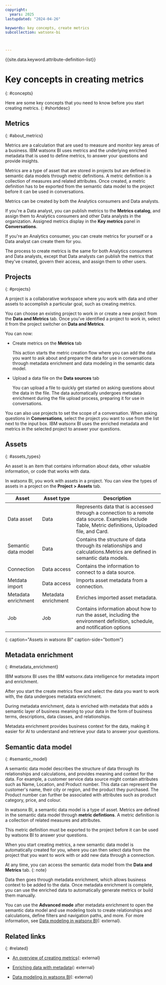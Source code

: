 ```yaml
---
copyright:
  years: 2025
lastupdated: "2024-04-26"

keywords: key concepts, create metrics
subcollection: watsonx-bi



---
```


{{site.data.keyword.attribute-definition-list}}


# Key concepts in creating metrics
{: #concepts}

Here are some key concepts that you need to know before you start creating metrics. {: #shortdesc}


## Metrics
{: #about_metrics}

Metrics are a calculation that are used to measure and monitor key areas of a business. IBM watsonx BI uses metrics and the underlying enriched metadata that is used to define metrics, to answer your questions and provide insights.

Metrics are a type of asset that are stored in projects but are defined in semantic data models through metric definitions. A metric definition is a collection of measures and related attributes. Once created, a metric definition has to be exported from the semantic data model to the project before it can be used in conversations. 

Metrics can be created by both the Analytics consumers and Data analysts. 

If you're a Data analyst, you can publish metrics to the **Metrics catalog**, and assign them to Analytics consumers and other Data analysts in the organization. Assigned metrics display in the **Key metrics** panel in **Conversations**. 

If you're an Analytics consumer, you can create metrics for yourself or a Data analyst can create them for you. 

The process to create metrics is the same for both Analytics consumers and Data analysts, except that Data analysts can publish the metrics that they've created, govern their access, and assign them to other users.

## Projects
{: #projects}

A project is a collaborative workspace where you work with data and other assets to accomplish a particular goal, such as creating metrics.  

You can choose an existing project to work in or create a new project from the **Data and Metrics** tab. Once you've identified a project to work in, select it from the project switcher on **Data and Metrics**. 

You can now:

-  Create metrics on the **Metrics** tab

   This action starts the metric creation flow where you can add the data you want to ask about and prepare the data for use in conversations through metadata enrichment and data modeling in the semantic data model. 

- Upload a data file on the **Data sources** tab

  You can upload a file to quickly get started on asking questions about the data in the file. The data automatically undergoes metadata enrichment during the file upload process, preparing it for use in conversations. 

You can also use projects to set the scope of a conversation. When asking questions in **Conversations**, select the project you want to use from the list next to the input box. IBM watsonx BI uses the enriched metadata and metrics in the selected project to answer your questions.

## Assets
{: #assets_types}

An asset is an item that contains information about data, other valuable information, or code that works with data.

In watsonx BI, you work with assets in a project. You can view the types of assets in a project on the **Project > Assets** tab.

| Asset | Asset type |Description |
|-------|---------|--------------|
| Data asset | Data | Represents data that is accessed through a connection to a remote data source. Examples include Table, Metric definitions, Uploaded file, and Card. |
| Semantic data model | Data| Contains the structure of data through its relationships and calculations.Metrics are defined in semantic data models.|
| Connection| Data access| Contains the information to connect to a data source.|
| Metdata import| Data access | Imports asset metadata from a connection. |
| Metadata enrichment | Metadata enrichment| Enriches imported asset metadata.|
| Job| Job| Contains information about how to run the asset, including the environment definition, schedule, and notification options|
{: caption="Assets in watsonx BI" caption-side="bottom"}

## Metadata enrichment
{: #metadata_enrichment}

IBM watsonx BI uses the IBM watsonx.data intelligence  for metadata import and enrichment. 

After you start the create metrics flow and select the data you want to work with, the data undergoes metadata enrichment. 

During metadata enrichment, data is enriched with metadata that adds a semantic layer of business meaning to your data in the form of business terms, descriptions, data classes, and relationships. 

Metadata enrichment provides business context for the data, making it easier for AI to understand and retrieve your data to answer your questions. 

## Semantic data model
{: #semantic_model}

A semantic data model describes the structure of data through its relationships and calculations, and provides meaning and context for the data. For example, a customer service data source might contain attributes such as Name, Location, and Product number. This data can represent the customer's name, their city or region, and the product they purchased. The Product number can further be associated with attributes such as product category, price, and colour. 

In watsonx BI, a semantic data model is a type of asset. Metrics are defined in the semantic data model through **metric defintions**. A metric definition is a collection of related measures and attributes. 

This metric definition must be exported to the project before it can be used by watsonx BI to answer your questions. 

When you start creating metrics, a new semantic data model is automatically created for you, where you can then select data from the project that you want to work with or add new data through a connection. 

At any time, you can access the semantic data model from the **Data and Metrics** tab.
{: note}

Data then goes through metadata enrichment, which allows business context to be added to the data. Once metadata enrichment is complete, you can use the enriched data to automatically generate metrics or build them manually. 

You can use the **Advanced mode** after metadata enrichment to open the semantic data model and use modeling tools to create relationships and calculations, define filters and navigation paths, and more. For more information, see [Data modeling in watsonx BI](/docs/watsonx-bi?topic=watsonx-bi-advanced_mode_model_data){: external}.

## Related links
{: #related}

- [An overview of creating metrics](/docs/watsonx-bi?topic=watsonx-bi-overview_metrics){: external}

- [Enriching data with metadata](/docs/watsonx-bi?topic=watsonx-bi-enrich){: external}

- [Data modeling in watsonx BI](/docs/watsonx-bi?topic=watsonx-bi-advanced_mode_model_data){: external}
